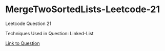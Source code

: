 # MergeTwoSortedLists-Leetcode-21

Leetcode Question 21

Techniques Used in Question:
Linked-List

[Link to Question](https://leetcode.com/problems/merge-two-sorted-lists/)
